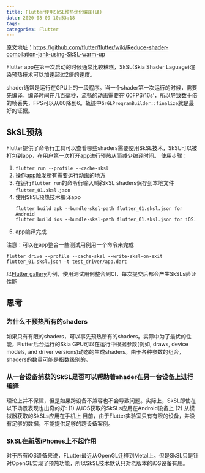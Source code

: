 ```yaml
---
title: Flutter使用SkSL预热优化编译(译)
date: 2020-08-09 10:53:18
tags:
categpries: Flutter
---
```

原文地址：https://github.com/flutter/flutter/wiki/Reduce-shader-compilation-jank-using-SkSL-warm-up

Flutter app在第一次启动的时候通常比较糟糕，SkSL(Skia Shader Laguage)渲染预热技术可以加速超过2倍的速度。

<!-- more -->
shader通常是运行在GPU上的一段程序。当一个shader第一次运行的时候，需要先编译。编译时间在几百毫秒，流畅的动画需要在'60FPS/16s'，所以导致数十倍的帧丢失，FPS可以从60降到6。轨迹中`GrGLProgramBuilder::finalize`就是最好的证据。

## SkSL预热
Flutter提供了命令行工具可以查看哪些shaders需要使用SkSL技术，SkSL可以被打包到app，在用户第一次打开app进行预热从而减少编译时间。
使用步骤：
1. `flutter run --profile --cache-sksl`
2. 操作app触发所有需要运行动画的地方
3. 在运行`flutter run`的命令行输入`M`将SkSL shaders保存到本地文件`flutter_01.sksl.json`
4. 使用SkSL预热技术编译app
    ```
    flutter build apk --bundle-sksl-path flutter_01.sksl.json for Android
    flutter build ios --bundle-sksl-path flutter_01.sksl.json for iOS.
    ```
5. app编译完成

注意：可以在app整合一些测试用例用一个命令来完成
```
flutter drive --profile --cache-sksl --write-sksl-on-exit flutter_01.sksl.json -t test_driver/app.dart
```
以[Flutter gallery](https://github.com/flutter/flutter/tree/master/dev/integration_tests/flutter_gallery)为例，使用测试用例整合到CI，每次提交后都会产生SkSLs验证性能

## 思考

### 为什么不预热所有的shaders
如果只有有限的shaders，可以事先预热所有的shaders。实际中为了最优的性能，Flutter后台运行的Skia GPU可以在运行中根据参数(例如, draws, device models, and driver versions)动态的生成shaders。由于各种参数的组合，shaders的数量可能是指数级别的。

### 从一台设备捕获的SkSL是否可以帮助着shader在另一台设备上进行编译
理论上并不保障，但是如果跨设备不兼容也不会导致问题。实际上，SkSL即使在以下场景表现也出奇的好:
(1) 从iOS获取的SkSLs应用在Android设备上
(2) 从模拟器获取的SkSLs应用在手机上
目前，由于Flutter实验室只有有限的设备，并没有足够的数据，不能提供足够的跨设备案例。

### SkSL在新版iPhones上不起作用
对于所有iOS设备来说，FLutter最近从OpenGL迁移到Metal上。但是SkSL只是针对OpenGL实现了预热功能，所以SkSL技术默认只对老版本的iOS设备有用。